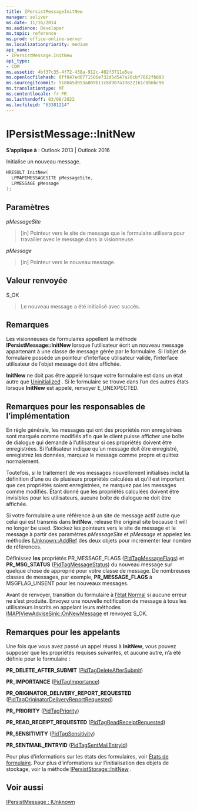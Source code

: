 ```yaml
---
title: IPersistMessageInitNew
manager: soliver
ms.date: 11/16/2014
ms.audience: Developer
ms.topic: reference
ms.prod: office-online-server
ms.localizationpriority: medium
api_name:
- IPersistMessage.InitNew
api_type:
- COM
ms.assetid: 4bf37c35-4f72-438a-912c-402f3711a5ea
ms.openlocfilehash: 8ff847ed0771506e732d5d547a70cbf7662fb893
ms.sourcegitcommit: 518845d053a009b11c8d907a33822161c0b6bc96
ms.translationtype: MT
ms.contentlocale: fr-FR
ms.lasthandoff: 03/08/2022
ms.locfileid: "63381214"
---
```

# <a name="ipersistmessageinitnew"></a>IPersistMessage::InitNew

  
  
**S’applique à** : Outlook 2013 | Outlook 2016 
  
Initialise un nouveau message.
  
```cpp
HRESULT InitNew(
  LPMAPIMESSAGESITE pMessageSite,
  LPMESSAGE pMessage
);
```

## <a name="parameters"></a>Paramètres

 _pMessageSite_
  
> [in] Pointeur vers le site de message que le formulaire utilisera pour travailler avec le message dans la visionneuse.
    
 _pMessage_
  
> [in] Pointeur vers le nouveau message.
    
## <a name="return-value"></a>Valeur renvoyée

S_OK 
  
> Le nouveau message a été initialisé avec succès.
    
## <a name="remarks"></a>Remarques

Les visionneuses de formulaires appellent la méthode **IPersistMessage::InitNew** lorsque l’utilisateur écrit un nouveau message appartenant à une classe de message gérée par le formulaire. Si l’objet de formulaire possède un pointeur d’interface utilisateur valide, l’interface utilisateur de l’objet message doit être affichée. 
  
 **InitNew** ne doit pas être appelé lorsque votre formulaire est dans un état autre que [Uninitialized](uninitialized-state.md) . Si le formulaire se trouve dans l’un des autres états lorsque **InitNew** est appelé, renvoyer E_UNEXPECTED. 
  
## <a name="notes-to-implementers"></a>Remarques pour les responsables de l’implémentation

En règle générale, les messages qui ont des propriétés non enregistrées sont marqués comme modifiés afin que le client puisse afficher une boîte de dialogue qui demande à l’utilisateur si ces propriétés doivent être enregistrées. Si l’utilisateur indique qu’un message doit être enregistré, enregistrez les données, marquez le message comme propre et quittez normalement.
  
Toutefois, si le traitement de vos messages nouvellement initialisés inclut la définition d’une ou de plusieurs propriétés calculées et qu’il est important que ces propriétés soient enregistrées, ne marquez pas les messages comme modifiés. Étant donné que les propriétés calculées doivent être invisibles pour les utilisateurs, aucune boîte de dialogue ne doit être affichée.
  
Si votre formulaire a une référence à un site de message actif autre que celui qui est transmis dans **InitNew**, release the original site because it will no longer be used. Stockez les pointeurs vers le site de message et le message à partir des paramètres  _pMessageSite_ et  _pMessage_ et appelez les méthodes [IUnknown::AddRef](https://msdn.microsoft.com/library/b4316efd-73d4-4995-b898-8025a316ba63%28Office.15%29.aspx) des deux objets pour incrémenter leur nombre de références. 
  
Définissez **les** propriétés PR_MESSAGE_FLAGS ([PidTagMessageFlags](pidtagmessageflags-canonical-property.md)) et **PR_MSG_STATUS** ([PidTagMessageStatus](pidtagmessagestatus-canonical-property.md)) du nouveau message sur quelque chose de approprié pour votre classe de message. De nombreuses classes de messages, par exemple, **PR_MESSAGE_FLAGS** à MSGFLAG_UNSENT pour les nouveaux messages. 
  
Avant de renvoyer, transition du formulaire à [l’état Normal](normal-state.md) si aucune erreur ne s’est produite. Envoyez une nouvelle notification de message à tous les utilisateurs inscrits en appelant leurs méthodes [IMAPIViewAdviseSink::OnNewMessage](imapiviewadvisesink-onnewmessage.md) et renvoyez S_OK. 
  
## <a name="notes-to-callers"></a>Remarques pour les appelants

Une fois que vous avez passé un appel réussi à **InitNew**, vous pouvez supposer que les propriétés requises suivantes, et aucune autre, n’a été définie pour le formulaire :
  
 **PR_DELETE_AFTER_SUBMIT** ([PidTagDeleteAfterSubmit](pidtagdeleteaftersubmit-canonical-property.md))
  
 **PR_IMPORTANCE** ([PidTagImportance](pidtagimportance-canonical-property.md))
  
 **PR_ORIGINATOR_DELIVERY_REPORT_REQUESTED** ([PidTagOriginatorDeliveryReportRequested](pidtagoriginatordeliveryreportrequested-canonical-property.md))
  
 **PR_PRIORITY** ([PidTagPriority](pidtagpriority-canonical-property.md))
  
 **PR_READ_RECEIPT_REQUESTED** ([PidTagReadReceiptRequested](pidtagreadreceiptrequested-canonical-property.md))
  
 **PR_SENSITIVITY** ([PidTagSensitivity](pidtagsensitivity-canonical-property.md))
  
 **PR_SENTMAIL_ENTRYID** ([PidTagSentMailEntryId](pidtagsentmailentryid-canonical-property.md))
  
Pour plus d’informations sur les états des formulaires, voir [États de formulaire](form-states.md). Pour plus d’informations sur l’initialisation des objets de stockage, voir la méthode [IPersistStorage::InitNew](https://msdn.microsoft.com/library/79caf1f6-d974-4aee-8563-eda4876a0a90%28Office.15%29.aspx) . 
  
## <a name="see-also"></a>Voir aussi



[IPersistMessage : IUnknown](ipersistmessageiunknown.md)

